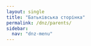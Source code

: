 ```yaml
---
layout: single
title: "Батьківська сторінка"
permalink: /dnz/parents/
sidebar:
  nav: "dnz-menu"
---
```


